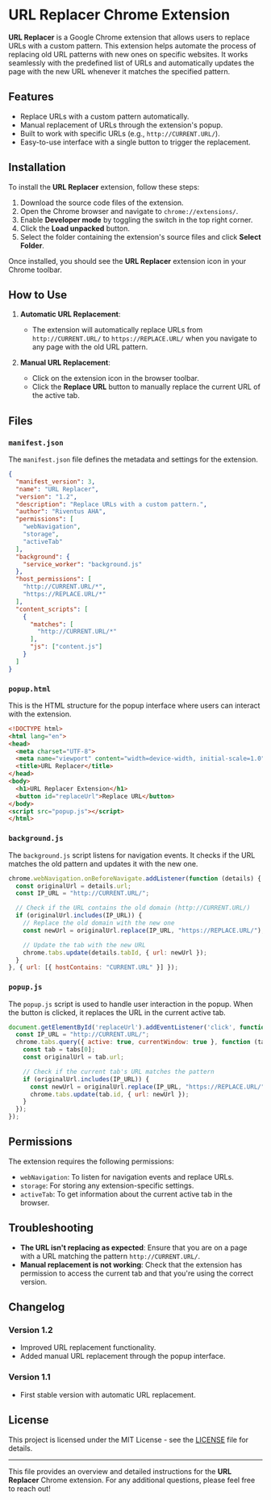 # URL Replacer Chrome Extension

**URL Replacer** is a Google Chrome extension that allows users to replace URLs with a custom pattern. This extension helps automate the process of replacing old URL patterns with new ones on specific websites. It works seamlessly with the predefined list of URLs and automatically updates the page with the new URL whenever it matches the specified pattern.

## Features

- Replace URLs with a custom pattern automatically.
- Manual replacement of URLs through the extension's popup.
- Built to work with specific URLs (e.g., `http://CURRENT.URL/`).
- Easy-to-use interface with a single button to trigger the replacement.

## Installation

To install the **URL Replacer** extension, follow these steps:

1. Download the source code files of the extension.
2. Open the Chrome browser and navigate to `chrome://extensions/`.
3. Enable **Developer mode** by toggling the switch in the top right corner.
4. Click the **Load unpacked** button.
5. Select the folder containing the extension's source files and click **Select Folder**.

Once installed, you should see the **URL Replacer** extension icon in your Chrome toolbar.

## How to Use

1. **Automatic URL Replacement**: 
   - The extension will automatically replace URLs from `http://CURRENT.URL/` to `https://REPLACE.URL/` when you navigate to any page with the old URL pattern.
   
2. **Manual URL Replacement**:
   - Click on the extension icon in the browser toolbar.
   - Click the **Replace URL** button to manually replace the current URL of the active tab.

## Files

### `manifest.json`

The `manifest.json` file defines the metadata and settings for the extension.

```json
{
  "manifest_version": 3,
  "name": "URL Replacer",
  "version": "1.2",
  "description": "Replace URLs with a custom pattern.",
  "author": "Riventus AHA",
  "permissions": [
    "webNavigation",
    "storage",
    "activeTab"
  ],
  "background": {
    "service_worker": "background.js"
  },
  "host_permissions": [
    "http://CURRENT.URL/*",
    "https://REPLACE.URL/*"
  ],
  "content_scripts": [
    {
      "matches": [
        "http://CURRENT.URL/*"
      ],
      "js": ["content.js"]
    }
  ]
}
```

### `popup.html`

This is the HTML structure for the popup interface where users can interact with the extension.

```html
<!DOCTYPE html>
<html lang="en">
<head>
  <meta charset="UTF-8">
  <meta name="viewport" content="width=device-width, initial-scale=1.0">
  <title>URL Replacer</title>
</head>
<body>
  <h1>URL Replacer Extension</h1>
  <button id="replaceUrl">Replace URL</button>
</body>
<script src="popup.js"></script>
</html>
```

### `background.js`

The `background.js` script listens for navigation events. It checks if the URL matches the old pattern and updates it with the new one.

```javascript
chrome.webNavigation.onBeforeNavigate.addListener(function (details) {
  const originalUrl = details.url;
  const IP_URL = "http://CURRENT.URL/";

  // Check if the URL contains the old domain (http://CURRENT.URL/)
  if (originalUrl.includes(IP_URL)) {
    // Replace the old domain with the new one
    const newUrl = originalUrl.replace(IP_URL, "https://REPLACE.URL/");

    // Update the tab with the new URL
    chrome.tabs.update(details.tabId, { url: newUrl });
  }
}, { url: [{ hostContains: "CURRENT.URL" }] });
```

### `popup.js`

The `popup.js` script is used to handle user interaction in the popup. When the button is clicked, it replaces the URL in the current active tab.

```javascript
document.getElementById('replaceUrl').addEventListener('click', function () {
  const IP_URL = "http://CURRENT.URL/";
  chrome.tabs.query({ active: true, currentWindow: true }, function (tabs) {
    const tab = tabs[0];
    const originalUrl = tab.url;

    // Check if the current tab's URL matches the pattern
    if (originalUrl.includes(IP_URL)) {
      const newUrl = originalUrl.replace(IP_URL, "https://REPLACE.URL/");
      chrome.tabs.update(tab.id, { url: newUrl });
    }
  });
});
```

## Permissions

The extension requires the following permissions:

- `webNavigation`: To listen for navigation events and replace URLs.
- `storage`: For storing any extension-specific settings.
- `activeTab`: To get information about the current active tab in the browser.

## Troubleshooting

- **The URL isn't replacing as expected**: Ensure that you are on a page with a URL matching the pattern `http://CURRENT.URL/`.
- **Manual replacement is not working**: Check that the extension has permission to access the current tab and that you're using the correct version.

## Changelog

### Version 1.2
- Improved URL replacement functionality.
- Added manual URL replacement through the popup interface.

### Version 1.1
- First stable version with automatic URL replacement.

## License

This project is licensed under the MIT License - see the [LICENSE](LICENSE) file for details.

---

This file provides an overview and detailed instructions for the **URL Replacer** Chrome extension. For any additional questions, please feel free to reach out!